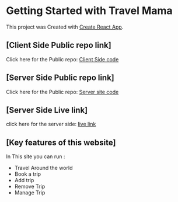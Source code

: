 # Getting Started with Travel Mama

This project was Created with [Create React App](https://travel-mama-client.web.app/).

## [Client Side Public repo link]
Click here for the Public repo: [Client Side code](https://github.com/samoudud/travel-mama-client-side)



## [Server Side Public repo link]
Click here for the Public repo: [Server site code](https://github.com/samoudud/travel-mama-server-side)

## [Server Side Live link]
click here for the server side: [live link](https://travel-mama-server.herokuapp.com/) 


## [Key features of this website]
In This site you can run :
- Travel Around the world
- Book a trip
- Add trip
- Remove Trip
- Manage Trip